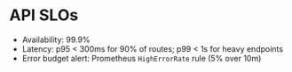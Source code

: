 # API SLOs
- Availability: 99.9%
- Latency: p95 < 300ms for 90% of routes; p99 < 1s for heavy endpoints
- Error budget alert: Prometheus `HighErrorRate` rule (5% over 10m)
